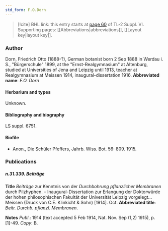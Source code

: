 ```yaml
---
std_form: F.O.Dorn
---
```


> [!cite] BHL link: this entry starts at [page 60](https://www.biodiversitylibrary.org/page/33260048) of TL-2 Suppl. VI.
> Supporting pages: [[Abbreviations|abbreviations]], [[Layout key|layout key]].

### Author

Dorn, Friedrich Otto (1888-?), German botanist born 2 Sep 1888 in Werdau i. S., "Bürgerschule" 1899, at the "Ernst-Realgymnasium" at Altenburg, studied at Universities of Jena and Leipzig until 1913, teacher at Realgymnasium at Meissen 1914, inaugural-dissertation 1916. 
**Abbreviated name**: *F.O. Dorn*

#### Herbarium and types

Unknown.

#### Bibliography and biography

LS suppl. 6751.

#### Biofile

- Anon., Die Schüler Pfeffers, Jahrb. Wiss. Bot. 56: 809. 1915.

### Publications

##### n.31.339. Beiträge

**Title**
*Beiträge* zur Kenntnis von der *Durchbohrung pflanzlicher Membranen* durch Pilzhyphen. – Inaugural-Dissertation zur Erlangung der Doktorwürde der hohen philosophischen Fakultät der Universität Leipzig vorgelegt... Meissen (Druck von C.E. Klinkicht & Sohn) \[1914\]. Oct.
**Abbreviated title**: *Beitr. Durchb. pflanzl. Membranen*.

**Notes**
*Publ*.: 1914 (text accepted 5 Feb 1914, Nat. Nov. Sep (1,2) 1915), p. \[1\]-49. *Copy*: B.

